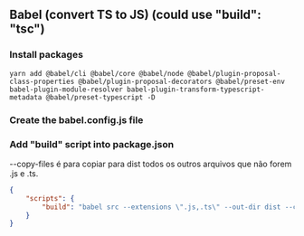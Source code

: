 ## Babel (convert TS to JS) (could use "build": "tsc")

### Install packages
```
yarn add @babel/cli @babel/core @babel/node @babel/plugin-proposal-class-properties @babel/plugin-proposal-decorators @babel/preset-env babel-plugin-module-resolver babel-plugin-transform-typescript-metadata @babel/preset-typescript -D
```
### Create the babel.config.js file

### Add "build" script into package.json
--copy-files é para copiar para dist todos os outros arquivos que não forem .js e .ts.
```json
{
    "scripts": {
        "build": "babel src --extensions \".js,.ts\" --out-dir dist --copy-files",
    }
}

```
